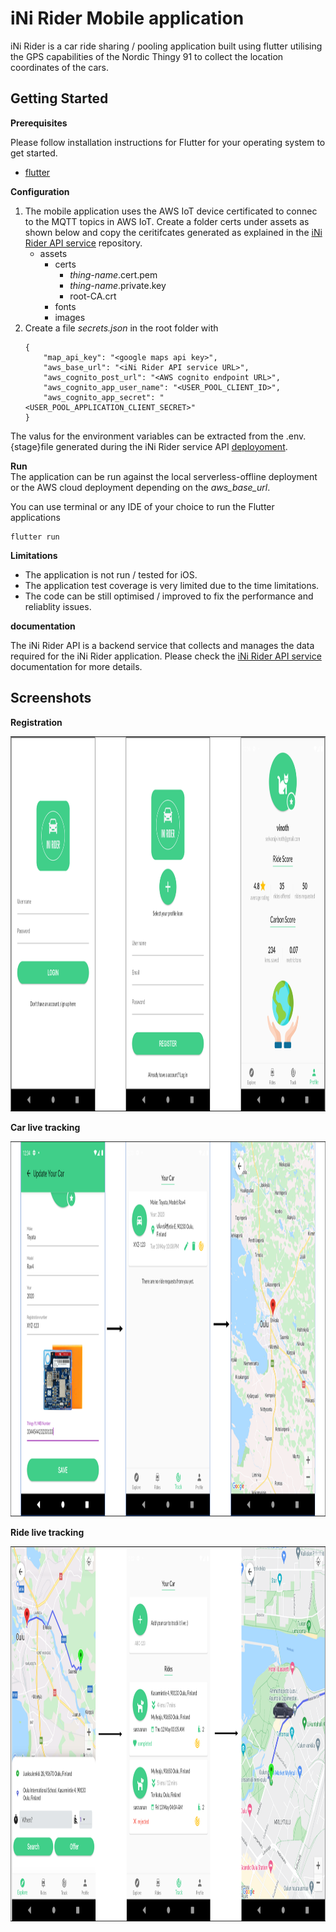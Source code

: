 # iNi Rider Mobile application

iNi Rider is a car ride sharing / pooling application built using flutter utilising the GPS capabilities of the Nordic Thingy 91 to collect the location coordinates of the cars. 

## Getting Started

**Prerequisites**  

Please follow installation instructions for Flutter for your operating system to get started.
- [flutter](https://docs.flutter.dev/get-started/install) 

**Configuration**
1. The mobile application uses the AWS IoT device certificated to connec to the MQTT topics in AWS IoT. Create a folder certs under assets as shown below and copy the ceritifcates generated as explained in the [iNi Rider API service](https://github.com/vinoselv/ini-rider-api/blob/main/doc/AWSIoTCore.md#create-thing--device-certificate) repository.
   - assets 
      - certs
        - *thing-name*.cert.pem
        - *thing-name*.private.key
        - root-CA.crt
      - fonts
      - images  
2. Create a file *secrets.json* in the root folder with 
    ```
    {
        "map_api_key": "<google maps api key>",
        "aws_base_url": "<iNi Rider API service URL>",
        "aws_cognito_post_url": "<AWS cognito endpoint URL>",
        "aws_cognito_app_user_name": "<USER_POOL_CLIENT_ID>",
        "aws_cognito_app_secret": "<USER_POOL_APPLICATION_CLIENT_SECRET>"
    }
    ```
The valus for the environment variables can be extracted from the .env.{stage}file generated during the iNi Rider service API [deployoment](https://github.com/vinoselv/ini-rider-api/blob/main/doc/GettingStarted.md#deployment).


**Run**  
The application can be run against the local serverless-offline deployment or the AWS cloud deployment depending on the *aws_base_url*.

You can use terminal or any IDE of your choice to run the Flutter applications

```
flutter run
```

**Limitations**
- The application is not run / tested for iOS.
- The application test coverage is very limited due to the time limitations.
- The code can be still optimised / improved to fix the performance and reliablity issues.

**documentation**

The iNi Rider API is a backend service that collects and manages the data required for the iNi Rider application. Please check the 
[iNi Rider API service](https://github.com/vinoselv/ini-rider-api) documentation for more details.

## Screenshots
**Registration**

 <img src="assets/screenshots/login-mobile.png" width="1000" height="600" />

**Car live tracking**

 <img src="assets/screenshots/car-tracking-mobile.png" width="1000" height="600" />

**Ride live tracking**

 <img src="assets/screenshots/ride-tracking-mobile.png" width="1000" height="600" />